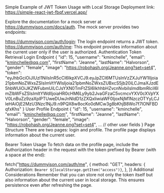 Simple Example of JWT Token Usage with Local Storage
Deployment link: https://simple-react-jwt-fbqf.vercel.app/

Explore the documentation for a mock server at https://dummyjson.com/docs/auth. The mock server provides two endpoints:

https://dummyjson.com/auth/login: The login endpoint returns a JWT token.
https://dummyjson.com/auth/me: This endpoint provides information about the current user only if the user is authorized.
Authentication Token Retrieval
Login Endpoint
{
  "id": 15,
  "username": "kminchelle",
  "email": "kminchelle@qq.com",
  "firstName": "Jeanne",
  "lastName": "Halvorson",
  "gender": "female",
  "image": "https://robohash.org/Jeanne.png?set=set4",
  "token": "eyJhbGciOiJIUzI1NiIsInR5cCI6IkpXVCJ9.eyJpZCI6MTUsInVzZXJuYW1lIjoia21pbmNoZWxsZSIsImVtYWlsIjoia21pbmNoZWxsZUBxcS5jb20iLCJmaXJzdE5hbWUiOiJKZWFubmUiLCJsYXN0TmFtZSI6IkhhbHZvcnNvbiIsImdlbmRlciI6ImZlbWFsZSIsImltYWdlIjoiaHR0cHM6Ly9yb2JvaGFzaC5vcmcvYXV0cXVpYXV0LnBuZz9zaXplPTUweDUwJnNldD1zZXQxIiwiaWF0IjoxNjM1NzczOTYyLCJleHAiOjE2MzU3Nzc1NjJ9.n9PQX8w8ocKo0dMCw3g8bKhjB8Wo7f7IONFBDqfxKhs"
}
User Profile Endpoint
{
  "id": 15,
  "username": "kminchelle",
  "email": "kminchelle@qq.com",
  "firstName": "Jeanne",
  "lastName": "Halvorson",
  "gender": "female",
  "image": "https://robohash.org/Jeanne.png?set=set4",
  ... // other user fields
}
Page Structure
There are two pages: login and profile. The profile page displays information about the current user.

Bearer Token Usage
To fetch data on the profile page, include the Authorization header in the request with the token prefixed by Bearer (with a space at the end):

fetch("https://dummyjson.com/auth/me", {
  method: "GET",
  headers: {
    Authorization: `Bearer ${localStorage.getItem("access")}`,
  },
})
Additional Considerations
Remember that you can store not only the token itself but also information about the current user in local storage. This ensures persistence even after refreshing the page.
